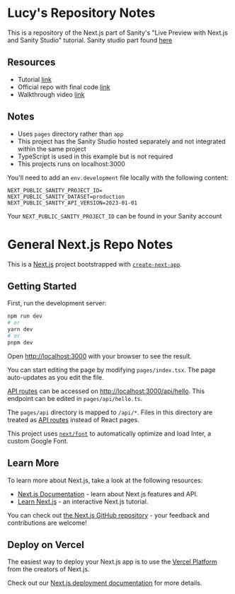 # Lucy's Repository Notes

This is a repository of the Next.js part of Sanity's "Live Preview with Next.js and Sanity Studio" tutorial.
Sanity studio part found [here](https://github.com/lmac-1/sanity-live-preview)

## Resources
- Tutorial [link](https://www.sanity.io/guides/nextjs-live-preview)
- Official repo with final code [link](https://github.com/SimeonGriggs/sanity-nextjs-preview)
- Walkthrough video [link](https://www.youtube.com/watch?v=sENgsB4AdZw)

## Notes
- Uses `pages` directory rather than `app`
- This project has the Sanity Studio hosted separately and not integrated within the same project
- TypeScript is used in this example but is not required
- This projects runs on localhost:3000 

You'll need to add an `env.development` file locally with the following content: 

```
NEXT_PUBLIC_SANITY_PROJECT_ID=
NEXT_PUBLIC_SANITY_DATASET=production
NEXT_PUBLIC_SANITY_API_VERSION=2023-01-01
```

Your `NEXT_PUBLIC_SANITY_PROJECT_ID` can be found in your Sanity account

# General Next.js Repo Notes

This is a [Next.js](https://nextjs.org/) project bootstrapped with [`create-next-app`](https://github.com/vercel/next.js/tree/canary/packages/create-next-app).

## Getting Started

First, run the development server:

```bash
npm run dev
# or
yarn dev
# or
pnpm dev
```

Open [http://localhost:3000](http://localhost:3000) with your browser to see the result.

You can start editing the page by modifying `pages/index.tsx`. The page auto-updates as you edit the file.

[API routes](https://nextjs.org/docs/api-routes/introduction) can be accessed on [http://localhost:3000/api/hello](http://localhost:3000/api/hello). This endpoint can be edited in `pages/api/hello.ts`.

The `pages/api` directory is mapped to `/api/*`. Files in this directory are treated as [API routes](https://nextjs.org/docs/api-routes/introduction) instead of React pages.

This project uses [`next/font`](https://nextjs.org/docs/basic-features/font-optimization) to automatically optimize and load Inter, a custom Google Font.

## Learn More

To learn more about Next.js, take a look at the following resources:

- [Next.js Documentation](https://nextjs.org/docs) - learn about Next.js features and API.
- [Learn Next.js](https://nextjs.org/learn) - an interactive Next.js tutorial.

You can check out [the Next.js GitHub repository](https://github.com/vercel/next.js/) - your feedback and contributions are welcome!

## Deploy on Vercel

The easiest way to deploy your Next.js app is to use the [Vercel Platform](https://vercel.com/new?utm_medium=default-template&filter=next.js&utm_source=create-next-app&utm_campaign=create-next-app-readme) from the creators of Next.js.

Check out our [Next.js deployment documentation](https://nextjs.org/docs/deployment) for more details.

